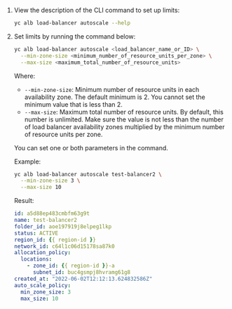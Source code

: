 1. View the description of the CLI command to set up limits:

   ```bash
   yc alb load-balancer autoscale --help
   ```

1. Set limits by running the command below:

   ```bash
   yc alb load-balancer autoscale <load_balancer_name_or_ID> \
     --min-zone-size <minimum_number_of_resource_units_per_zone> \
     --max-size <maximum_total_number_of_resource_units>
   ```

   Where:

   * `--min-zone-size`: Minimum number of resource units in each availability zone. The default minimum is 2. You cannot set the minimum value that is less than 2.
   * `--max-size`: Maximum total number of resource units. By default, this number is unlimited. Make sure the value is not less than the number of load balancer availability zones multiplied by the minimum number of resource units per zone.

   You can set one or both parameters in the command.

   Example:

   ```bash
   yc alb load-balancer autoscale test-balancer2 \
     --min-zone-size 3 \
     --max-size 10
   ```

   Result:

   ```yaml
   id: a5d88ep483cmbfm63g9t
   name: test-balancer2
   folder_id: aoe197919j8elpeg1lkp
   status: ACTIVE
   region_id: {{ region-id }}
   network_id: c64l1c06d15178sa87k0
   allocation_policy:
     locations:
       - zone_id: {{ region-id }}-a
         subnet_id: buc4gsmpj8hvramg61g8
   created_at: "2022-06-02T12:12:13.624832586Z"
   auto_scale_policy:
     min_zone_size: 3
     max_size: 10
   ```
